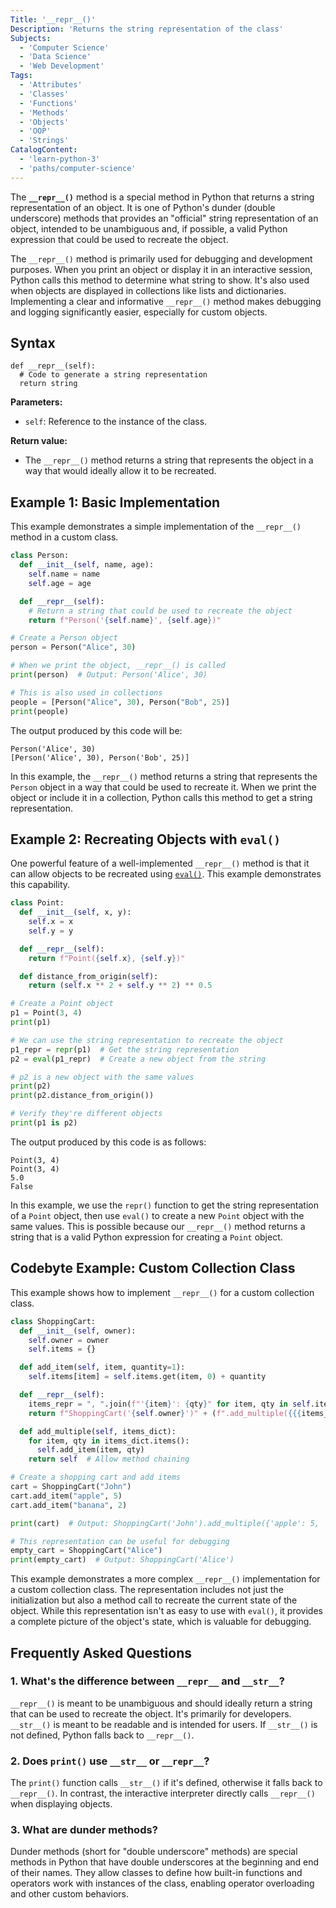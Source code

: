 ```yaml
---
Title: '__repr__()'
Description: 'Returns the string representation of the class'
Subjects:
  - 'Computer Science'
  - 'Data Science'
  - 'Web Development'
Tags:
  - 'Attributes'
  - 'Classes'
  - 'Functions'
  - 'Methods'
  - 'Objects'
  - 'OOP'
  - 'Strings'
CatalogContent:
  - 'learn-python-3'
  - 'paths/computer-science'
---
```


The **`__repr__()`** method is a special method in Python that returns a string representation of an object. It is one of Python's dunder (double underscore) methods that provides an "official" string representation of an object, intended to be unambiguous and, if possible, a valid Python expression that could be used to recreate the object.

The `__repr__()` method is primarily used for debugging and development purposes. When you print an object or display it in an interactive session, Python calls this method to determine what string to show. It's also used when objects are displayed in collections like lists and dictionaries. Implementing a clear and informative `__repr__()` method makes debugging and logging significantly easier, especially for custom objects.

## Syntax

```pseudo
def __repr__(self):
  # Code to generate a string representation
  return string
```

**Parameters:**

- `self`: Reference to the instance of the class.

**Return value:**

- The `__repr__()` method returns a string that represents the object in a way that would ideally allow it to be recreated.

## Example 1: Basic Implementation

This example demonstrates a simple implementation of the `__repr__()` method in a custom class.

```py
class Person:
  def __init__(self, name, age):
    self.name = name
    self.age = age

  def __repr__(self):
    # Return a string that could be used to recreate the object
    return f"Person('{self.name}', {self.age})"

# Create a Person object
person = Person("Alice", 30)

# When we print the object, __repr__() is called
print(person)  # Output: Person('Alice', 30)

# This is also used in collections
people = [Person("Alice", 30), Person("Bob", 25)]
print(people)
```

The output produced by this code will be:

```shell
Person('Alice', 30)
[Person('Alice', 30), Person('Bob', 25)]
```

In this example, the `__repr__()` method returns a string that represents the `Person` object in a way that could be used to recreate it. When we print the object or include it in a collection, Python calls this method to get a string representation.

## Example 2: Recreating Objects with `eval()`

One powerful feature of a well-implemented `__repr__()` method is that it can allow objects to be recreated using [`eval()`](https://www.codecademy.com/resources/docs/python/built-in-functions/eval). This example demonstrates this capability.

```py
class Point:
  def __init__(self, x, y):
    self.x = x
    self.y = y

  def __repr__(self):
    return f"Point({self.x}, {self.y})"

  def distance_from_origin(self):
    return (self.x ** 2 + self.y ** 2) ** 0.5

# Create a Point object
p1 = Point(3, 4)
print(p1)

# We can use the string representation to recreate the object
p1_repr = repr(p1)  # Get the string representation
p2 = eval(p1_repr)  # Create a new object from the string

# p2 is a new object with the same values
print(p2)
print(p2.distance_from_origin())

# Verify they're different objects
print(p1 is p2)
```

The output produced by this code is as follows:

```shell
Point(3, 4)
Point(3, 4)
5.0
False
```

In this example, we use the `repr()` function to get the string representation of a `Point` object, then use `eval()` to create a new `Point` object with the same values. This is possible because our `__repr__()` method returns a string that is a valid Python expression for creating a `Point` object.

## Codebyte Example: Custom Collection Class

This example shows how to implement `__repr__()` for a custom collection class.

```py
class ShoppingCart:
  def __init__(self, owner):
    self.owner = owner
    self.items = {}

  def add_item(self, item, quantity=1):
    self.items[item] = self.items.get(item, 0) + quantity

  def __repr__(self):
    items_repr = ", ".join(f"'{item}': {qty}" for item, qty in self.items.items())
    return f"ShoppingCart('{self.owner}')" + (f".add_multiple({{{items_repr}}})" if self.items else "")

  def add_multiple(self, items_dict):
    for item, qty in items_dict.items():
      self.add_item(item, qty)
    return self  # Allow method chaining

# Create a shopping cart and add items
cart = ShoppingCart("John")
cart.add_item("apple", 5)
cart.add_item("banana", 2)

print(cart)  # Output: ShoppingCart('John').add_multiple({'apple': 5, 'banana': 2})

# This representation can be useful for debugging
empty_cart = ShoppingCart("Alice")
print(empty_cart)  # Output: ShoppingCart('Alice')
```

This example demonstrates a more complex `__repr__()` implementation for a custom collection class. The representation includes not just the initialization but also a method call to recreate the current state of the object. While this representation isn't as easy to use with `eval()`, it provides a complete picture of the object's state, which is valuable for debugging.

## Frequently Asked Questions

### 1. What's the difference between `__repr__` and `__str__`?

`__repr__()` is meant to be unambiguous and should ideally return a string that can be used to recreate the object. It's primarily for developers. `__str__()` is meant to be readable and is intended for users. If `__str__()` is not defined, Python falls back to `__repr__()`.

### 2. Does `print()` use `__str__` or `__repr__`?

The `print()` function calls `__str__()` if it's defined, otherwise it falls back to `__repr__()`. In contrast, the interactive interpreter directly calls `__repr__()` when displaying objects.

### 3. What are dunder methods?

Dunder methods (short for "double underscore" methods) are special methods in Python that have double underscores at the beginning and end of their names. They allow classes to define how built-in functions and operators work with instances of the class, enabling operator overloading and other custom behaviors.
